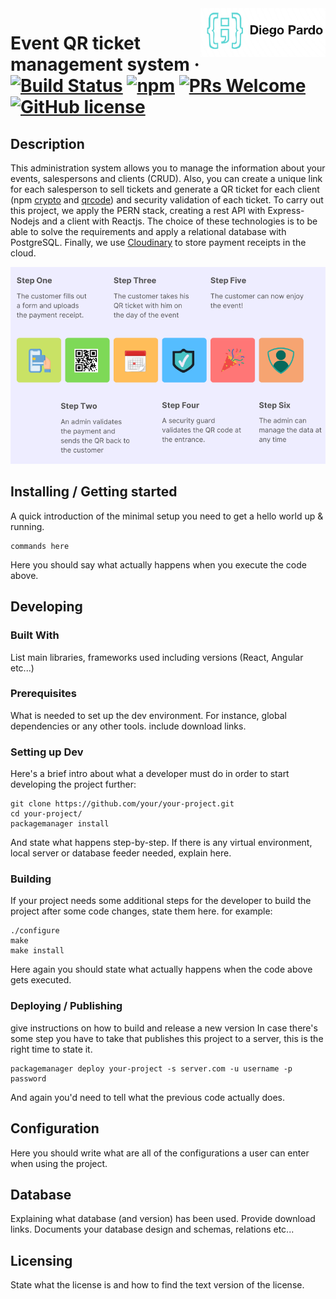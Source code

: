 <img src="./images/diego-pardo-logo-2.png" alt="Logo of the project" align="right" style="max-width: 100%;width: 200px;">

# Event QR ticket management system &middot; [![Build Status](https://img.shields.io/travis/npm/npm/latest.svg?style=flat-square)](https://travis-ci.org/npm/npm) [![npm](https://img.shields.io/npm/v/npm.svg?style=flat-square)](https://www.npmjs.com/package/npm) [![PRs Welcome](https://img.shields.io/badge/PRs-welcome-brightgreen.svg?style=flat-square)](http://makeapullrequest.com) [![GitHub license](https://img.shields.io/badge/license-MIT-blue.svg?style=flat-square)](https://github.com/your/your-project/blob/master/LICENSE)

## Description

This administration system allows you to manage the information about your events, salespersons and clients (CRUD). Also, you can create a unique link for each salesperson to sell tickets and generate a QR ticket for each client (npm <a href="https://www.npmjs.com/package/crypto-js">crypto</a> and <a href="https://www.npmjs.com/package/qrcode">qrcode</a>) and security validation of each ticket. To carry out this project, we apply the PERN stack, creating a rest API with Express-Nodejs and a client with Reactjs. The choice of these technologies is to be able to solve the requirements and apply a relational database with PostgreSQL. Finally, we use <a href="https://cloudinary.com/">Cloudinary</a> to store payment receipts in the cloud.



<img src="./images/qr-ticket-management-system-customer-flow-3.png" alt="Logo of the project" style="max-width: 100%;width: 700px;">


## Installing / Getting started

A quick introduction of the minimal setup you need to get a hello world up &
running.

```shell
commands here
```

Here you should say what actually happens when you execute the code above.

## Developing

### Built With
List main libraries, frameworks used including versions (React, Angular etc...)

### Prerequisites
What is needed to set up the dev environment. For instance, global dependencies or any other tools. include download links.


### Setting up Dev

Here's a brief intro about what a developer must do in order to start developing
the project further:

```shell
git clone https://github.com/your/your-project.git
cd your-project/
packagemanager install
```

And state what happens step-by-step. If there is any virtual environment, local server or database feeder needed, explain here.

### Building

If your project needs some additional steps for the developer to build the
project after some code changes, state them here. for example:

```shell
./configure
make
make install
```

Here again you should state what actually happens when the code above gets
executed.

### Deploying / Publishing
give instructions on how to build and release a new version
In case there's some step you have to take that publishes this project to a
server, this is the right time to state it.

```shell
packagemanager deploy your-project -s server.com -u username -p password
```

And again you'd need to tell what the previous code actually does.

## Configuration

Here you should write what are all of the configurations a user can enter when using the project.

## Database

Explaining what database (and version) has been used. Provide download links.
Documents your database design and schemas, relations etc... 

## Licensing

State what the license is and how to find the text version of the license.

